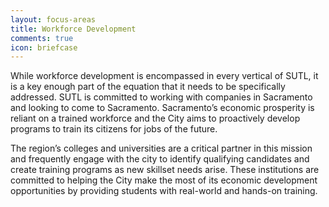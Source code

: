 ```yaml
---
layout: focus-areas
title: Workforce Development
comments: true
icon: briefcase
---
```

While workforce development is encompassed in every vertical of SUTL, it is a key enough part of the equation that it needs to be specifically addressed. SUTL is committed to working with companies in Sacramento and looking to come to Sacramento. Sacramento’s economic prosperity is reliant on a trained workforce and the City aims to proactively develop programs to train its citizens for jobs of the future.  

The region’s colleges and universities are a critical partner in this mission and frequently engage with the city to identify qualifying candidates and create training programs as new skillset needs arise.  These institutions are committed to helping the City make the most of its economic development opportunities by providing students with real-world and hands-on training.
